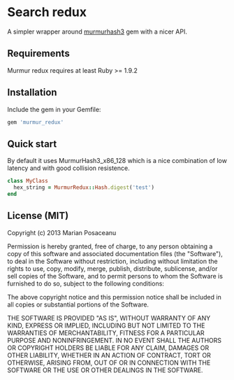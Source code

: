 # Search redux

A simpler wrapper around [murmurhash3](https://github.com/funny-falcon/murmurhash3-ruby) gem with a nicer API.

## Requirements

Murmur redux requires at least Ruby >= 1.9.2

## Installation

Include the gem in your Gemfile:

```ruby
gem 'murmur_redux'
```

## Quick start

By default it uses MurmurHash3_x86_128 which is a nice combination of low latency and with good collision resistence.

```ruby
class MyClass
  hex_string = MurmurRedux::Hash.digest('test')
end
```

## License (MIT)

Copyright (c) 2013 Marian Posaceanu

Permission is hereby granted, free of charge, to any person obtaining a copy of this software and associated documentation files (the "Software"), to deal in the Software without restriction, including without limitation the rights to use, copy, modify, merge, publish, distribute, sublicense, and/or sell copies of the Software, and to permit persons to whom the Software is furnished to do so, subject to the following conditions:

The above copyright notice and this permission notice shall be included in all copies or substantial portions of the Software.

THE SOFTWARE IS PROVIDED "AS IS", WITHOUT WARRANTY OF ANY KIND, EXPRESS OR IMPLIED, INCLUDING BUT NOT LIMITED TO THE WARRANTIES OF MERCHANTABILITY, FITNESS FOR A PARTICULAR PURPOSE AND NONINFRINGEMENT. IN NO EVENT SHALL THE AUTHORS OR COPYRIGHT HOLDERS BE LIABLE FOR ANY CLAIM, DAMAGES OR OTHER LIABILITY, WHETHER IN AN ACTION OF CONTRACT, TORT OR OTHERWISE, ARISING FROM, OUT OF OR IN CONNECTION WITH THE SOFTWARE OR THE USE OR OTHER DEALINGS IN THE SOFTWARE.

